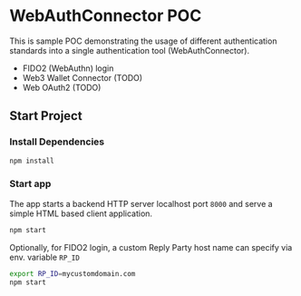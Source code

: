 # WebAuthConnector POC

This is sample POC demonstrating the usage of different authentication standards into a single authentication tool (WebAuthConnector).  

- FIDO2 (WebAuthn) login
- Web3 Wallet Connector (TODO)
- Web OAuth2 (TODO)

## Start Project

### Install Dependencies

```sh
npm install
```

### Start app

The app starts a backend HTTP server localhost port `8000` and serve a simple HTML based client application. 

```sh
npm start
```

Optionally, for FIDO2 login, a custom Reply Party host name can specify via env. variable `RP_ID`

```sh
export RP_ID=mycustomdomain.com
npm start
```
